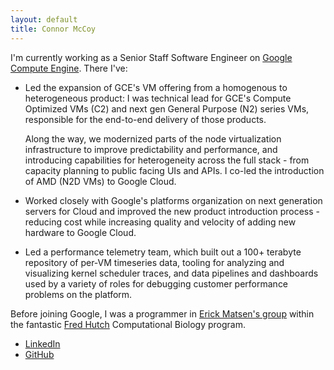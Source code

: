 ```yaml
---
layout: default
title: Connor McCoy
---
```


I'm currently working as a Senior Staff Software Engineer on [Google Compute Engine](https://cloud.google.com/compute). There I've:

* Led the expansion of GCE's VM offering from a homogenous to heterogeneous product: I was technical lead for GCE's Compute Optimized VMs (C2) and next gen General Purpose (N2) series VMs, responsible for the end-to-end delivery of those products. 

  Along the way, we modernized parts of the node virtualization infrastructure to improve predictability and performance, and introducing capabilities for heterogeneity across the full stack - from capacity planning to public facing UIs and APIs. I co-led the introduction of AMD (N2D VMs) to Google Cloud.

* Worked closely with Google's platforms organization on next generation servers for Cloud and improved the new product introduction process - reducing cost while increasing quality and velocity of adding new hardware to Google Cloud.

* Led a performance telemetry team, which built out a 100+ terabyte repository of per-VM timeseries data, tooling for analyzing and visualizing kernel scheduler traces, and data pipelines and dashboards used by a variety of roles for debugging customer performance problems on the platform.

Before joining Google, I was a programmer in [Erick Matsen's group](https://matsen.fhcrc.org/research.html) within the fantastic [Fred Hutch](https://www.fredhutch.org/en.html) Computational Biology program.

* [LinkedIn](https://www.linkedin.com/in/connor-mccoy/)
* [GitHub](http://github.com/cmccoy)
